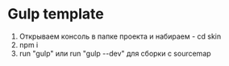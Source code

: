 # Gulp template
1. Открываем консоль в папке проекта и набираем - cd skin
2. npm i
3. run "gulp" или run "gulp --dev" для сборки с sourcemap